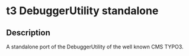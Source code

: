 # t3 DebuggerUtility standalone

## Description

A standalone port of the DebuggerUtility of the well known CMS TYPO3.